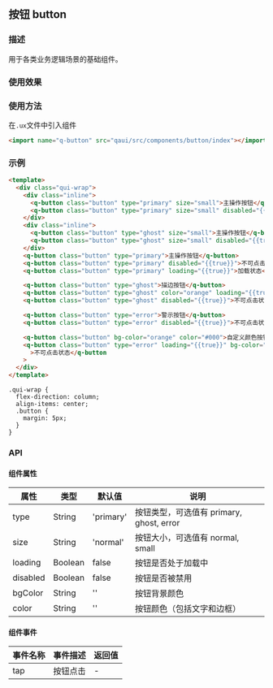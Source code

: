 ## 按钮 button

### 描述

用于各类业务逻辑场景的基础组件。

### 使用效果

<preview url="https://editor.quickapp.cn/preview/2009/Yz/2009YzjNs0Tl/build/pages/button"/>

### 使用方法

在`.ux`文件中引入组件

```html
<import name="q-button" src="qaui/src/components/button/index"></import>
```

### 示例

```html
<template>
  <div class="qui-wrap">
    <div class="inline">
      <q-button class="button" type="primary" size="small">主操作按钮</q-button>
      <q-button class="button" type="primary" size="small" disabled="{{true}}">主操作按钮</q-button>
    </div>
    <div class="inline">
      <q-button class="button" type="ghost" size="small">主操作按钮</q-button>
      <q-button class="button" type="ghost" size="small" disabled="{{true}}">主操作按钮</q-button>
    </div>
    <q-button class="button" type="primary">主操作按钮</q-button>
    <q-button class="button" type="primary" disabled="{{true}}">不可点击状态</q-button>
    <q-button class="button" type="primary" loading="{{true}}">加载状态</q-button>

    <q-button class="button" type="ghost">描边按钮</q-button>
    <q-button class="button" type="ghost" color="orange" loading="{{true}}">自定义颜色按钮</q-button>
    <q-button class="button" type="ghost" disabled="{{true}}">不可点击状态</q-button>

    <q-button class="button" type="error">警示按钮</q-button>
    <q-button class="button" type="error" disabled="{{true}}">不可点击状态</q-button>

    <q-button class="button" bg-color="orange" color="#000">自定义颜色按钮</q-button>
    <q-button class="button" type="error" loading="{{true}}" bg-color="orange" color="#000" disabled="{{true}}"
      >不可点击状态</q-button
    >
  </div>
</template>
```

```less
.qui-wrap {
  flex-direction: column;
  align-items: center;
  .button {
    margin: 5px;
  }
}
```

### API

#### 组件属性

| 属性     | 类型    | 默认值    | 说明                                     |
| -------- | ------- | --------- | ---------------------------------------- |
| type     | String  | 'primary' | 按钮类型，可选值有 primary, ghost, error |
| size     | String  | 'normal'  | 按钮大小，可选值有 normal, small         |
| loading  | Boolean | false     | 按钮是否处于加载中                       |
| disabled | Boolean | false     | 按钮是否被禁用                           |
| bgColor  | String  | ''        | 按钮背景颜色                             |
| color    | String  | ''        | 按钮颜色（包括文字和边框）               |

#### 组件事件

| 事件名称 | 事件描述 | 返回值 |
| -------- | -------- | ------ |
| tap      | 按钮点击 | -      |
